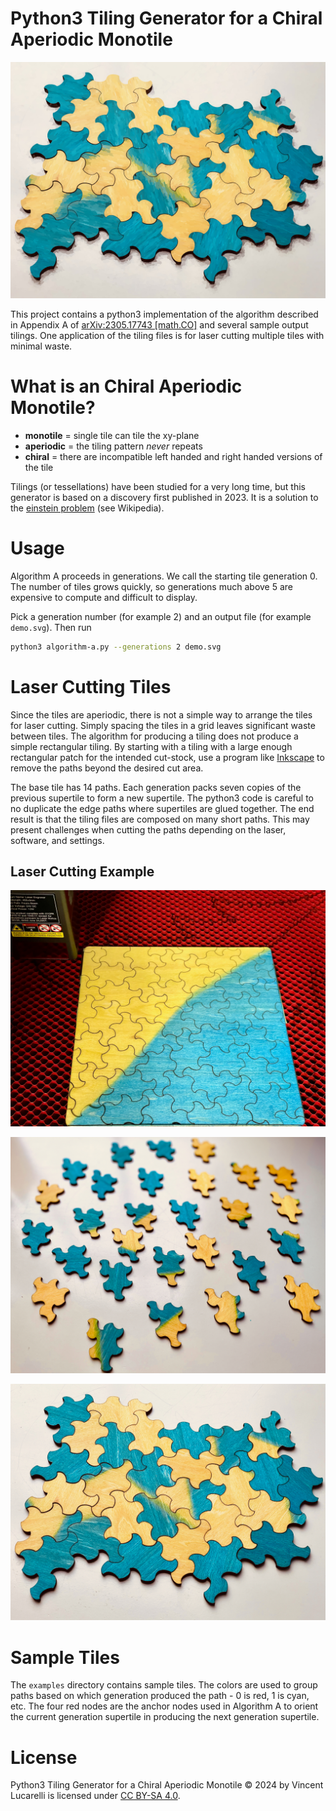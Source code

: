 # Python3 Tiling Generator for a Chiral Aperiodic Monotile

![Cartoon image of laser cut tiles](https://github.com/vincentl/chiral-aperiodic-tile/blob/main/images/banner.jpeg)

This project contains a python3 implementation of the algorithm described 
in Appendix A of [arXiv:2305.17743 [math.CO]](https://doi.org/10.48550/arXiv.2305.17743)
and several sample output tilings. One application of the tiling files is
for laser cutting multiple tiles with minimal waste.

# What is an Chiral Aperiodic Monotile?

- **monotile** = single tile can tile the xy-plane
- **aperiodic** = the tiling pattern _never_ repeats
- **chiral** = there are incompatible left handed and right handed versions of the tile

Tilings (or tessellations) have been studied for a very long time, but this
generator is based on a discovery first published in 2023.  It is a solution
to the [einstein problem](https://en.wikipedia.org/wiki/Einstein_problem) (see Wikipedia).

# Usage

Algorithm A proceeds in generations. We call the starting tile generation 0. The number of 
tiles grows quickly, so generations much above 5 are expensive to compute and difficult
to display.

Pick a generation number (for example 2) and an output file (for example `demo.svg`). Then 
run

```bash
python3 algorithm-a.py --generations 2 demo.svg
```

# Laser Cutting Tiles

Since the tiles are aperiodic, there is not a simple way to arrange the tiles for
laser cutting. Simply spacing the tiles in a grid leaves significant waste between tiles.
The algorithm for producing a tiling does not produce a simple rectangular tiling. By
starting with a tiling with a large enough rectangular patch for the intended cut-stock,
use a program like [Inkscape](https://inkscape.org/) to remove the paths beyond the
desired cut area.

The base tile has 14 paths. Each generation packs seven copies of the previous supertile
to form a new supertile. The python3 code is careful to no duplicate the edge paths
where supertiles are glued together. The end result is that the tiling files are composed
on many short paths. This may present challenges when cutting the paths depending
on the laser, software, and settings.

## Laser Cutting Example

![200mm square plywood sheet half yellow and half blue just after laser cutting](https://github.com/vincentl/chiral-aperiodic-tile/blob/main/images/laser-bed.jpeg)

![individual laser cut tiles ](https://github.com/vincentl/chiral-aperiodic-tile/blob/main/images/tiles.jpeg)

![laser cut tiles reassembled into a tiling](https://github.com/vincentl/chiral-aperiodic-tile/blob/main/images/tiling.jpeg)

# Sample Tiles

The `examples` directory contains sample tiles. The colors are used to group paths based
on which generation produced the path - 0 is red, 1 is cyan, etc. The four red nodes are
the anchor nodes used in Algorithm A to orient the current generation supertile in
producing the next generation supertile.

# License

Python3 Tiling Generator for a Chiral Aperiodic Monotile © 2024 by Vincent
Lucarelli is licensed under [CC BY-SA 4.0](http://creativecommons.org/licenses/by-sa/4.0/).
